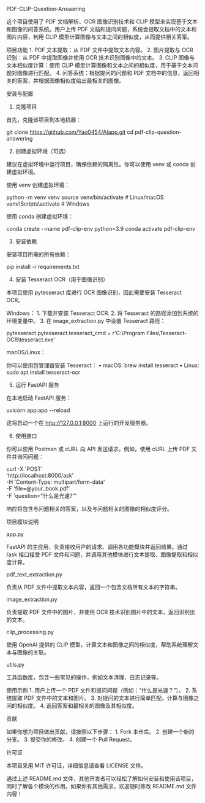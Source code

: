 PDF-CLIP-Question-Answering

这个项目使用了 PDF 文档解析、OCR 图像识别技术和 CLIP 模型来实现基于文本和图像的问答系统。用户上传 PDF 文档和提问问题，系统会提取文档中的文本和图片内容，利用 CLIP 模型计算图像与文本之间的相似度，从而提供相关答案。

项目功能
	1.	PDF 文本提取：从 PDF 文件中提取文本内容。
	2.	图片提取与 OCR 识别：从 PDF 中提取图像并使用 OCR 技术识别图像中的文本。
	3.	CLIP 图像与文本相似度计算：使用 CLIP 模型计算图像和文本之间的相似度，用于基于文本问题对图像进行匹配。
	4.	问答系统：根据提问的问题和 PDF 文档中的信息，返回相关的答案，并根据图像相似度给出最相关的图像。

安装与配置

1. 克隆项目

首先，克隆该项目到本地机器：

git clone https://github.com/Yao0454/AIapp.git
cd pdf-clip-question-answering

2. 创建虚拟环境（可选）

建议在虚拟环境中运行项目，确保依赖的隔离性。你可以使用 venv 或 conda 创建虚拟环境。

使用 venv 创建虚拟环境：

python -m venv venv
source venv/bin/activate  # Linux/macOS
venv\Scripts\activate     # Windows

使用 conda 创建虚拟环境：

conda create --name pdf-clip-env python=3.9
conda activate pdf-clip-env

3. 安装依赖

安装项目所需的所有依赖：

pip install -r requirements.txt

4. 安装 Tesseract OCR（用于图像识别）

本项目使用 pytesseract 库进行 OCR 图像识别，因此需要安装 Tesseract OCR。

Windows：
	1.	下载并安装 Tesseract OCR.
	2.	将 Tesseract 的路径添加到系统的环境变量中。
	3.	在 image_extraction.py 中设置 Tesseract 路径：

pytesseract.pytesseract.tesseract_cmd = r'C:\Program Files\Tesseract-OCR\tesseract.exe'



macOS/Linux：

你可以使用包管理器安装 Tesseract：
	•	macOS: brew install tesseract
	•	Linux: sudo apt install tesseract-ocr

5. 运行 FastAPI 服务

在本地启动 FastAPI 服务：

uvicorn app:app --reload

这将启动一个在 http://127.0.0.1:8000 上运行的开发服务器。

6. 使用接口

你可以使用 Postman 或 cURL 向 API 发送请求。例如，使用 cURL 上传 PDF 文件并询问问题：

curl -X 'POST' \
  'http://localhost:8000/ask' \
  -H 'Content-Type: multipart/form-data' \
  -F 'file=@your_book.pdf' \
  -F 'question="什么是光速?"'

响应将包含与问题相关的答案，以及与问题相关的图像的相似度评分。

项目模块说明

app.py

FastAPI 的主应用，负责接收用户的请求、调用各功能模块并返回结果。通过 /ask 接口接受 PDF 文件和问题，并调用其他模块进行文本提取、图像提取和相似度计算。

pdf_text_extraction.py

负责从 PDF 文件中提取文本内容，返回一个包含文档所有文本的字符串。

image_extraction.py

负责提取 PDF 文件中的图片，并使用 OCR 技术识别图片中的文本，返回识别出的文本。

clip_processing.py

使用 OpenAI 提供的 CLIP 模型，计算文本和图像之间的相似度，帮助系统理解文本与图像的关联。

utils.py

工具函数库，包含一些常见的操作，例如文本清理、日志记录等。

使用示例
	1.	用户上传一个 PDF 文件和提问问题（例如：“什么是光速？”）。
	2.	系统提取 PDF 文件中的文本和图片。
	3.	对提问的文本进行简单匹配，计算与图像之间的相似度。
	4.	返回答案和最相关的图像及其相似度。

贡献

如果你想为项目做出贡献，请按照以下步骤：
	1.	Fork 本仓库。
	2.	创建一个新的分支。
	3.	提交你的修改。
	4.	创建一个 Pull Request。

许可证

本项目采用 MIT 许可证，详细信息请查看 LICENSE 文件。

通过上述 README.md 文件，其他开发者可以轻松了解如何安装和使用该项目，同时了解各个模块的作用。如果你有其他需求，欢迎随时修改 README.md 文件内容！